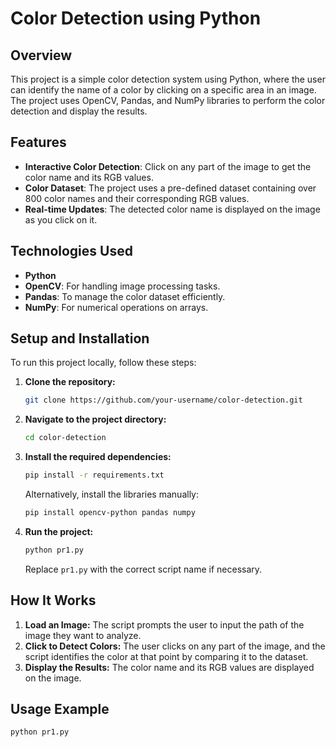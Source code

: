 # Color Detection using Python

## Overview
This project is a simple color detection system using Python, where the user can identify the name of a color by clicking on a specific area in an image. The project uses OpenCV, Pandas, and NumPy libraries to perform the color detection and display the results.

## Features
- **Interactive Color Detection**: Click on any part of the image to get the color name and its RGB values.
- **Color Dataset**: The project uses a pre-defined dataset containing over 800 color names and their corresponding RGB values.
- **Real-time Updates**: The detected color name is displayed on the image as you click on it.

## Technologies Used
- **Python**
- **OpenCV**: For handling image processing tasks.
- **Pandas**: To manage the color dataset efficiently.
- **NumPy**: For numerical operations on arrays.

## Setup and Installation
To run this project locally, follow these steps:

1. **Clone the repository:**
    ```bash
    git clone https://github.com/your-username/color-detection.git
    ```
2. **Navigate to the project directory:**
    ```bash
    cd color-detection
    ```
3. **Install the required dependencies:**
    ```bash
    pip install -r requirements.txt
    ```
    Alternatively, install the libraries manually:
    ```bash
    pip install opencv-python pandas numpy
    ```

4. **Run the project:**
    ```bash
    python pr1.py
    ```
    Replace `pr1.py` with the correct script name if necessary.

## How It Works
1. **Load an Image:** The script prompts the user to input the path of the image they want to analyze.
2. **Click to Detect Colors:** The user clicks on any part of the image, and the script identifies the color at that point by comparing it to the dataset.
3. **Display the Results:** The color name and its RGB values are displayed on the image.

## Usage Example
```bash
python pr1.py
